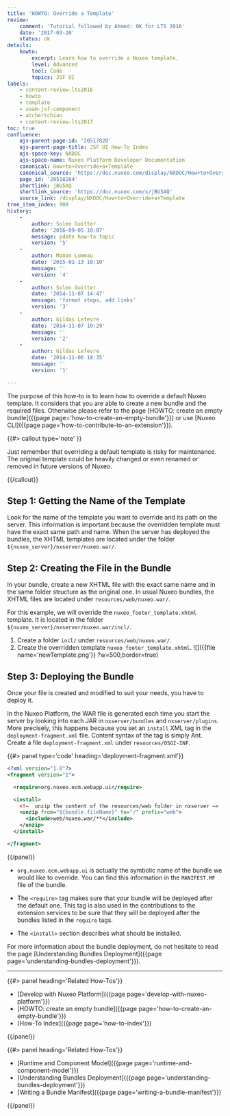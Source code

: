 ```yaml
---
title: 'HOWTO: Override a Template'
review:
    comment: 'Tutorial followed by Ahmed: OK for LTS 2016'
    date: '2017-03-20'
    status: ok
details:
    howto:
        excerpt: Learn how to override a Nuxeo template.
        level: Advanced
        tool: Code
        topics: JSF UI
labels:
    - content-review-lts2016
    - howto
    - template
    - seam-jsf-component
    - atchertchian
    - content-review-lts2017
toc: true
confluence:
    ajs-parent-page-id: '20517820'
    ajs-parent-page-title: JSF UI How-To Index
    ajs-space-key: NXDOC
    ajs-space-name: Nuxeo Platform Developer Documentation
    canonical: How+to+Override+a+Template
    canonical_source: 'https://doc.nuxeo.com/display/NXDOC/How+to+Override+a+Template'
    page_id: '20518284'
    shortlink: jBU5AQ
    shortlink_source: 'https://doc.nuxeo.com/x/jBU5AQ'
    source_link: /display/NXDOC/How+to+Override+a+Template
tree_item_index: 900
history:
    -
        author: Solen Guitter
        date: '2016-09-05 10:07'
        message: pdate how-to topic
        version: '5'
    -
        author: Manon Lumeau
        date: '2015-01-13 10:10'
        message: ''
        version: '4'
    -
        author: Solen Guitter
        date: '2014-11-07 14:47'
        message: 'format steps, add links'
        version: '3'
    -
        author: Gildas Lefevre
        date: '2014-11-07 10:29'
        message: ''
        version: '2'
    -
        author: Gildas Lefevre
        date: '2014-11-06 18:35'
        message: ''
        version: '1'

---
```

The purpose of this how-to is to learn how to override a default Nuxeo template. It considers that you are able to create a new bundle and the required files. Otherwise please refer to the page [HOWTO: create an empty bundle]({{page page='how-to-create-an-empty-bundle'}}) or use [Nuxeo CLI]({{page page='how-to-contribute-to-an-extension'}}).

{{#> callout type='note' }}

Just remember that overriding a default template is risky for maintenance. The original template could be heavily changed or even renamed or removed in future versions of Nuxeo.

{{/callout}}

## Step 1: Getting the Name of the Template

Look for the name of the template you want to override and its path on the server. This information is important because the overridden template must have the exact same path and name. When the server has deployed the bundles, the XHTML templates are located under the folder `${nuxeo_server}/nxserver/nuxeo.war/`.

## Step 2: Creating the File in the Bundle

In your bundle, create a new XHTML file with the exact same name and in the same folder structure as the original one. In usual Nuxeo bundles, the XHTML files are located under `resources/web/nuxeo.war/`.

For this example, we will override the `nuxeo_footer_template.xhtml` template. It is located in the folder `${nuxeo_server}/nxserver/nuxeo.war/incl/`.

1.  Create a folder `incl/` under `resources/web/nuxeo.war/`.
2.  Create the overridden template `nuxeo_footer_template.xhtml`.
    ![]({{file name='newTemplate.png'}} ?w=500,border=true)

## Step 3: Deploying the Bundle

Once your file is created and modified to suit your needs, you have to deploy it.

In the Nuxeo Platform, the WAR file is generated each time you start the server by looking into each JAR in `nxserver/bundles` and `nxserver/plugins`. More precisely, this happens because you set an `install` XML tag in the `deployment-fragment.xml` file. Content syntax of the tag is simply Ant. Create a file `deployment-fragment.xml` under `resources/OSGI-INF`.

{{#> panel type='code' heading='deployment-fragment.xml'}}

```xml
<?xml version="1.0"?>
<fragment version="1">

  <require>org.nuxeo.ecm.webapp.ui</require>

  <install>
    <!–  unzip the content of the resources/web folder in nxserver –>
    <unzip from="${bundle.fileName}" to="/" prefix="web">
      <include>web/nuxeo.war/**</include>
    </unzip>
  </install>

</fragment>
```

{{/panel}}

*   `org.nuxeo.ecm.webapp.ui` is actually the symbolic name of the bundle we would like to override. You can find this information in the `MANIFEST.MF` file of the bundle.
*   The `<require>` tag makes sure that your bundle will be deployed after the default one. This tag is also used in the contributions to the extension services to be sure that they will be deployed after the bundles listed in the `require` tags.

*   The `<install>` section describes what should be installed.

For more information about the bundle deployment, do not hesitate to read the page [Understanding Bundles Deployment]({{page page='understanding-bundles-deployment'}}).

* * *

<div class="row" data-equalizer data-equalize-on="medium">
<div class="column medium-6">
{{#> panel heading='Related How-Tos'}}

- [Develop with Nuxeo Platform]({{page page='develop-with-nuxeo-platform'}})
- [HOWTO: create an empty bundle]({{page page='how-to-create-an-empty-bundle'}})
- [How-To Index]({{page page='how-to-index'}})

{{/panel}}
</div>
<div class="column medium-6">
{{#> panel heading='Related How-Tos'}}

- [Runtime and Component Model]({{page page='runtime-and-component-model'}})
- [Understanding Bundles Deployment]({{page page='understanding-bundles-deployment'}})
- [Writing a Bundle Manifest]({{page page='writing-a-bundle-manifest'}})

{{/panel}}
</div>
</div>
